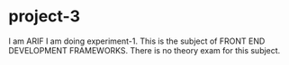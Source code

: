 # project-3
I am ARIF
I am doing experiment-1.
This is the subject of FRONT END DEVELOPMENT FRAMEWORKS.
There is no theory exam for this subject.
